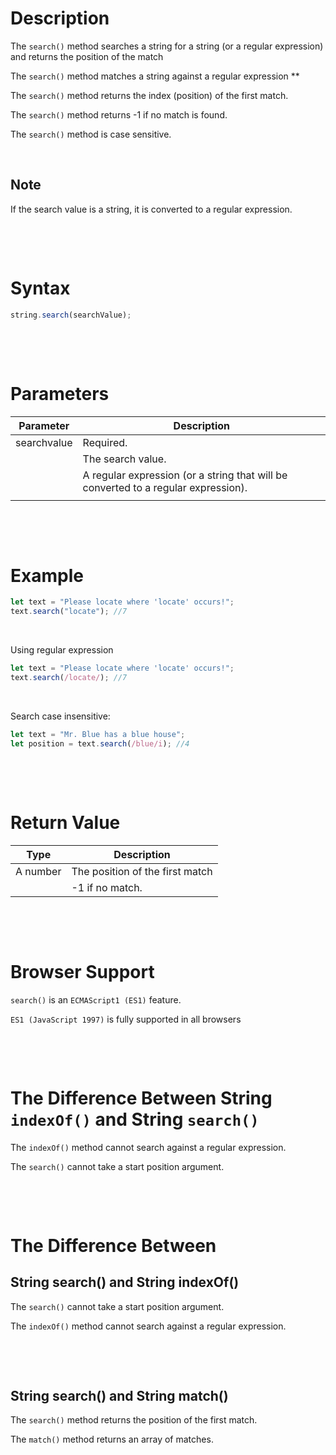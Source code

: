 # Description

The `search()` method searches a string for a string (or a regular expression) and returns the position of the match

The `search()` method matches a string against a regular expression \*\*

The `search()` method returns the index (position) of the first match.

The `search()` method returns -1 if no match is found.

The `search()` method is case sensitive.

&nbsp;

## Note

If the search value is a string, it is converted to a regular expression.

&nbsp;

&nbsp;

# Syntax

```js
string.search(searchValue);
```

&nbsp;

&nbsp;

# Parameters

| Parameter   | Description                                                                        |
| ----------- | ---------------------------------------------------------------------------------- |
| searchvalue | Required.                                                                          |
|             | The search value.                                                                  |
|             | A regular expression (or a string that will be converted to a regular expression). |
|             |

&nbsp;

&nbsp;

# Example

```js
let text = "Please locate where 'locate' occurs!";
text.search("locate"); //7
```

&nbsp;

Using regular expression

```js
let text = "Please locate where 'locate' occurs!";
text.search(/locate/); //7
```

&nbsp;

Search case insensitive:

```js
let text = "Mr. Blue has a blue house";
let position = text.search(/blue/i); //4
```

&nbsp;

&nbsp;

# Return Value

| Type     | Description                     |
| -------- | ------------------------------- |
| A number | The position of the first match |
|          | -1 if no match.                 |

&nbsp;

&nbsp;

# Browser Support

`search()` is an `ECMAScript1 (ES1)` feature.

`ES1 (JavaScript 1997)` is fully supported in all browsers

&nbsp;

&nbsp;

# The Difference Between String `indexOf()` and String `search()`

The `indexOf()` method cannot search against a regular expression.

The `search()` cannot take a start position argument.

&nbsp;

&nbsp;

# The Difference Between

## String search() and String indexOf()

The `search()` cannot take a start position argument.

The `indexOf()` method cannot search against a regular expression.

&nbsp;

&nbsp;

## String search() and String match()

The `search()` method returns the position of the first match.

The `match()` method returns an array of matches.
